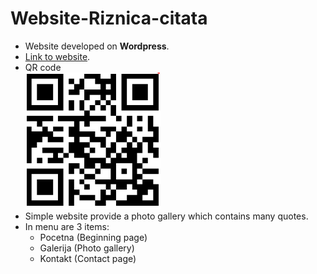 # Website-Riznica-citata

* Website developed on  **Wordpress**.
* [Link to website](https://dacilii.wordpress.com).
* QR code <br />
  ![alt text](https://github.com/Dacili/Blog-Riznica-citata/blob/master/qrcode.PNG)
* Simple website provide a photo gallery which contains many quotes.
* In menu are 3 items:
  - Pocetna (Beginning page)
  - Galerija (Photo gallery)
  - Kontakt (Contact page)


